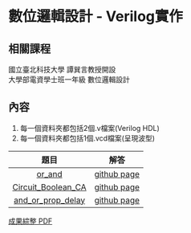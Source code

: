 # 數位邏輯設計 - Verilog實作

## 相關課程
國立臺北科技大學 譚巽言教授開設  
大學部電資學士班一年級 數位邏輯設計

## 內容
1. 每一個資料夾都包括2個.v檔案(Verilog HDL)  
2. 每一個資料夾都包括1個.vcd檔案(呈現波型)  

題目 | 解答 |
|:-------:|:--------:|
| [or_and](/or_and/README.md) | [github page](/or_and) |
| [Circuit_Boolean_CA](/Circuit_Boolean_CA/README.md) | [github page](/Circuit_Boolean_CA) |
| [and_or_prop_delay](/and_or_prop_delay/README.md) | [github page](/and_or_prop_delay) |


[成果綜整 PDF](Verilog實作綜整.pdf)
